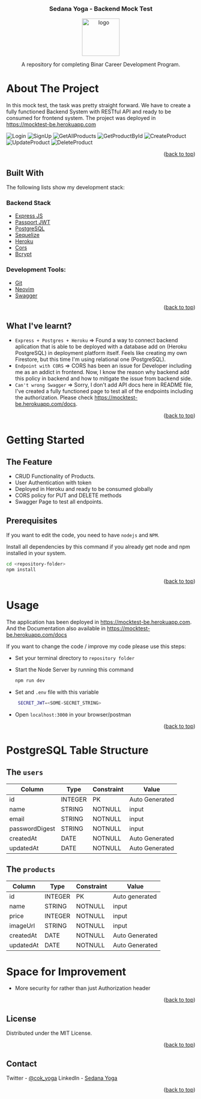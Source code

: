 <div id="top"></div>

<!-- PROJECT LOGO -->
<br />
<div align="center">
  <h3 align="center">Sedana Yoga - Backend Mock Test </h3>
  <img src="https://global-uploads.webflow.com/5e70b9a791ceb781b605048c/62c5720d8b3b6003c2f46fa4_logo-binar-academy.svg" alt="logo" height="100">
  <p align="center">
    A repository for completing Binar Career Development Program.

  </p>
</div>

<!-- ABOUT THE PROJECT -->

# About The Project

In this mock test, the task was pretty straight forward. We have to create a fully functioned Backend System with RESTful API and ready to be consumed for frontend system. The project was deployed in https://mocktest-be.herokuapp.com

![Login][login]
![SignUp][signup]
![GetAllProducts][getallproducts]
![GetProductById][getproductbyid]
![CreateProduct][createproduct]
![UpdateProduct][updateproduct]
![DeleteProduct][deleteproduct]

<p align="right">(<a href="#top">back to top</a>)</p>

## Built With

The following lists show my development stack:

### Backend Stack

- [Express JS](https://expressjs.com/)
- [Passport JWT](http://www.passportjs.org/packages/passport-jwt/)
- [PostgreSQL](https://www.postgresql.org/)
- [Sequelize](https://sequelize.org/)
- [Heroku](https://www.heroku.com/)
- [Cors](https://www.npmjs.com/package/cors)
- [Bcrypt](https://www.npmjs.com/package/bcryptjs)

### Development Tools:

- [Git](https://git-scm.com/)
- [Neovim](https://neovim.io/)
- [Swagger](https://swagger.io/)

<p align="right">(<a href="#top">back to top</a>)</p>

## What I've learnt?

- `Express + Postgres + Heroku` => Found a way to connect backend aplication that is able to be deployed with a database add on (Heroku PostgreSQL) in deployment platform itself. Feels like creating my own Firestore, but this time I'm using relational one (PostgreSQL).
- `Endpoint with CORS` => CORS has been an issue for Developer including me as an addict in frontend. Now, I know the reason why backend add this policy in backend and how to mitigate the issue from backend side.
- `Can't wrong Swagger` => Sorry, I don't add API docs here in README file, I've created a fully functioned page to test all of the endpoints including the authorization. Please check https://mocktest-be.herokuapp.com/docs.

<p align="right">(<a href="#top">back to top</a>)</p>

<!-- GETTING STARTED -->

# Getting Started

## The Feature

- CRUD Functionality of Products.
- User Authentication with token
- Deployed in Heroku and ready to be consumed globally
- CORS policy for PUT and DELETE methods
- Swagger Page to test all endpoints.

## Prerequisites

If you want to edit the code, you need to have `nodejs` and `NPM`.

Install all dependencies by this command if you already get node and npm installed in your system.

```sh
cd <repository-folder>
npm install
```

<p align="right">(<a href="#top">back to top</a>)</p>

# Usage

The application has been deployed in https://mocktest-be.herokuapp.com.
And the Documentation also available in https://mocktest-be.herokuapp.com/docs

If you want to change the code / improve my code please use this steps:

- Set your terminal directory to `repository folder`
- Start the Node Server by running this command
  ```sh
  npm run dev
  ```
- Set and `.env` file with this variable

  ```sh
   SECRET_JWT=<SOME-SECRET_STRING>
  ```

- Open `localhost:3000` in your browser/postman

<p align="right">(<a href="#top">back to top</a>)</p>

# PostgreSQL Table Structure

## The `users`

| Column         | Type    | Constraint | Value          |
| -------------- | ------- | ---------- | -------------- |
| id             | INTEGER | PK         | Auto Generated |
| name           | STRING  | NOTNULL    | input          |
| email          | STRING  | NOTNULL    | input          |
| passwordDigest | STRING  | NOTNULL    | input          |
| createdAt      | DATE    | NOTNULL    | Auto Generated |
| updatedAt      | DATE    | NOTNULL    | Auto Generated |

## The `products`

| Column    | Type    | Constraint | Value          |
| --------- | ------- | ---------- | -------------- |
| id        | INTEGER | PK         | Auto generated |
| name      | STRING  | NOTNULL    | input          |
| price     | INTEGER | NOTNULL    | input          |
| imageUrl  | STRING  | NOTNULL    | input          |
| createdAt | DATE    | NOTNULL    | Auto Generated |
| updatedAt | DATE    | NOTNULL    | Auto Generated |

# Space for Improvement

- More security for rather than just Authorization header

<p align="right">(<a href="#top">back to top</a>)</p>

<!-- LICENSE -->

## License

Distributed under the MIT License.

<p align="right">(<a href="#top">back to top</a>)</p>

<!-- CONTACT -->

## Contact

Twitter - [@cok_yoga](https://twitter.com/Cok_Yoga)
LinkedIn - [Sedana Yoga](https://github.com/SedanaYoga)

<p align="right">(<a href="#top">back to top</a>)</p>

<!-- MARKDOWN LINKS -->
<!-- https://www.markdownguide.org/basic-syntax/#reference-style-links -->

[login]: docs/login.png
[signup]: docs/signup.png
[getallproducts]: docs/getAllProducts.png
[getproductbyid]: docs/getProductById.png
[createproduct]: docs/createProduct.png
[updateproduct]: docs/updateProduct.png
[deleteproduct]: docs/deleteProduct.png
